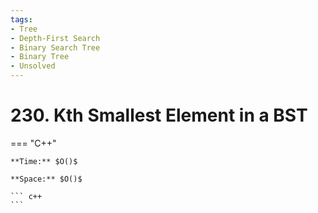 ```yaml
---
tags:
- Tree
- Depth-First Search
- Binary Search Tree
- Binary Tree
- Unsolved
---
```



# 230. Kth Smallest Element in a BST

=== "C++"

    **Time:** $O()$

    **Space:** $O()$

    ``` c++
    ```